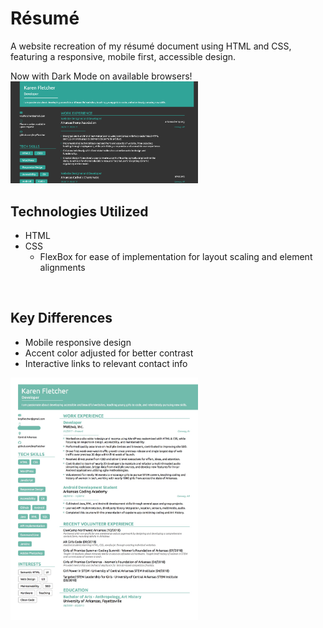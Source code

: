 # R&eacute;sum&eacute;
A website recreation of my r&eacute;sum&eacute; document using HTML and CSS, featuring a responsive, mobile first, accessible design.

Now with Dark Mode on available browsers!
<img src="/img/darkMode.jpg" alt="" width="300px">


## Technologies Utilized
* HTML
* CSS
  * FlexBox for ease of implementation for layout scaling and element alignments

<img src="/img/mobile_sample.gif" alt="" width="200px">

## Key Differences
* Mobile responsive design
* Accent color adjusted for better contrast
* Interactive links to relevant contact info

<img src="/img/design.jpg" alt="" width="300px">
